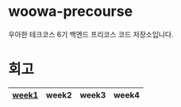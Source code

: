 # woowa-precourse
우아한 테크코스 6기 백엔드 프리코스 코드 저장소입니다.

# 회고
|[week1](https://oxdjww.tistory.com/entry/%EC%9A%B0%EC%95%84%ED%95%9C-%ED%85%8C%ED%81%AC%EC%BD%94%EC%8A%A4-6%EA%B8%B0-%ED%94%84%EB%A6%AC%EC%BD%94%EC%8A%A4-1%EC%A3%BC%EC%B0%A8-%ED%9A%8C%EA%B3%A0)|week2|week3|week4|
|:---:|:---:|:---:|:---:|
